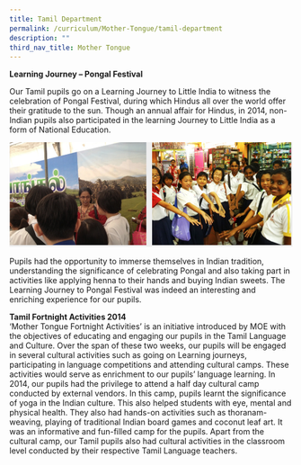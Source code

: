 ```yaml
---
title: Tamil Department
permalink: /curriculum/Mother-Tongue/tamil-department
description: ""
third_nav_title: Mother Tongue
---
```

**Learning Journey – Pongal Festival**

Our Tamil pupils go on a Learning Journey to Little India to witness the celebration of Pongal Festival, during which Hindus all over the world offer their gratitude to the sun. Though an annual affair for Hindus, in 2014, non-Indian pupils also participated in the learning Journey to Little India as a form of National Education.

![](/images/tl1.png)

Pupils had the opportunity to immerse themselves in Indian tradition, understanding the significance of celebrating Pongal and also taking part in activities like applying henna to their hands and buying Indian sweets. The Learning Journey to Pongal Festival was indeed an interesting and enriching experience for our pupils.

**Tamil Fortnight Activities 2014**  <br>
‘Mother Tongue Fortnight Activities’ is an initiative introduced by MOE with the objectives of educating and engaging our pupils in the Tamil Language and Culture. Over the span of these two weeks, our pupils will be engaged in several cultural activities such as going on Learning journeys, participating in language competitions and attending cultural camps. These activities would serve as enrichment to our pupils’ language learning. In 2014, our pupils had the privilege to attend a half day cultural camp conducted by external vendors. In this camp, pupils learnt the significance of yoga in the Indian culture. This also helped students with eye, mental and physical health. They also had hands-on activities such as thoranam- weaving, playing of traditional Indian board games and coconut leaf art. It was an informative and fun-filled camp for the pupils. Apart from the cultural camp, our Tamil pupils also had cultural activities in the classroom level conducted by their respective Tamil Language teachers.